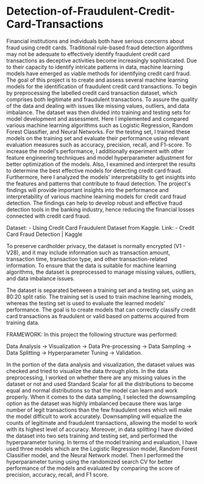 # Detection-of-Fraudulent-Credit-Card-Transactions

Financial institutions and individuals both have serious concerns about fraud using credit cards. Traditional rule-based fraud detection algorithms may not be adequate to effectively identify fraudulent credit card transactions as deceptive activities become increasingly sophisticated. Due to their capacity to identify intricate patterns in data, machine learning models have emerged as viable methods for identifying credit card fraud.
The goal of this project is to create and assess several machine learning models for the identification of fraudulent credit card transactions. To begin by preprocessing the labelled credit card transaction dataset, which comprises both legitimate and fraudulent transactions. To assure the quality of the data and dealing with issues like missing values, outliers, and data imbalance. The dataset was then divided into training and testing sets for model development and assessment.
Here I implemented and compared various machine learning algorithms such as Logistic Regression, Random Forest Classifier, and Neural Networks. For the testing set, I trained these models on the training set and evaluate their performance using relevant evaluation measures such as accuracy, precision, recall, and F1-score.
To increase the model's performance, I additionally experiment with other feature engineering techniques and model hyperparameter adjustment for better optimization of the models. Also, I examined and interpret the results to determine the best effective models for detecting credit card fraud. Furthermore, here I analyzed the models' interpretability to get insights into the features and patterns that contribute to fraud detection.
The project's findings will provide important insights into the performance and interpretability of various machine learning models for credit card fraud detection. The findings can help to develop robust and effective fraud detection tools in the banking industry, hence reducing the financial losses connected with credit card fraud.

Dataset: - Using Credit Card Fraudulent Dataset from Kaggle. 
Link: - Credit Card Fraud Detection | Kaggle

To preserve cardholder privacy, the dataset is normally encrypted (V1 - V28), and it may include information such as transaction amount, transaction time, transaction type, and other transaction-related information. To ensure that the data is suitable for machine learning algorithms, the dataset is preprocessed to manage missing values, outliers, and data imbalance issues.

The dataset is separated between a training set and a testing set, using an 80:20 split ratio. The training set is used to train machine learning models, whereas the testing set is used to evaluate the learned models' performance. The goal is to create models that can correctly classify credit card transactions as fraudulent or valid based on patterns acquired from training data.

FRAMEWORK:
In this project the following structure was performed: 

Data Analysis -> Visualization -> Data Pre-processing -> Data Sampling -> Data Splitting -> Hyperparameter Tuning -> Validation.

In the portion of the data analysis and visualization, the dataset values was checked and tried to visualize the data through plots. In the data preprocessing, I worked on whether there are any missing values in the dataset or not and used Standard Scalar for all the distributions to become equal and normal distributions so that the model can learn and work properly. When it comes to the data sampling, I selected the downsampling option as the dataset was highly imbalanced because there was large number of legit transactions than the few fraudulent ones which will make the model difficult to work accurately. Downsampling will equalize the counts of legitimate and fraudulent transactions, allowing the model to work with its highest level of accuracy. 
Moreover, in data splitting I have divided the dataset into two sets training and testing set, and performed the hyperparameter tuning. In terms of the model training and evaluation, I have used three models which are the Logistic Regression model, Random Forest Classifier model, and the Neural Network model. Then I performed the hyperparameter tuning using the randomized search CV for better performance of the models and evaluated by comparing the score of precision, accuracy, recall, and F1 score.
